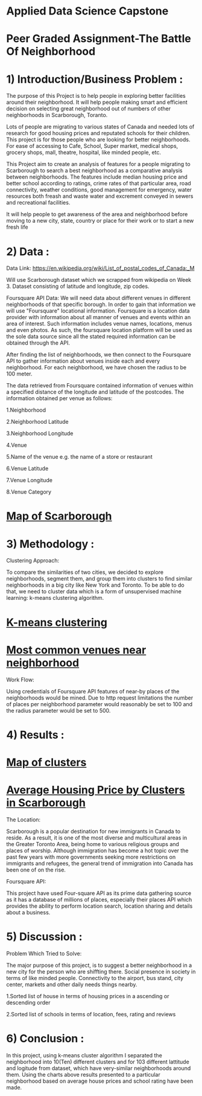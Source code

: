 # Applied Data Science Capstone

# Peer Graded Assignment-The Battle Of Neighborhood

# 1) Introduction/Business Problem : 
The purpose of this Project is to help people in exploring better facilities around their neighborhood. It will help people making smart and efficient decision on selecting great neighborhood out of numbers of other neighborhoods in Scarborough, Toranto.

Lots of people are migrating to various states of Canada and needed lots of research for good housing prices and reputated schools for their children. This project is for those people who are looking for better neighborhoods. For ease of accessing to Cafe, School, Super market, medical shops, grocery shops, mall, theatre, hospital, like minded people, etc.

This Project aim to create an analysis of features for a people migrating to Scarborough to search a best neighborhood as a comparative analysis between neighborhoods. The features include median housing price and better school according to ratings, crime rates of that particular area, road connectivity, weather conditions, good management for emergency, water resources both freash and waste water and excrement conveyed in sewers and recreational facilities.

It will help people to get awareness of the area and neighborhood before moving to a new city, state, country or place for their work or to start a new fresh life


# 2) Data :
Data Link: https://en.wikipedia.org/wiki/List_of_postal_codes_of_Canada:_M

Will use Scarborough dataset which we scrapped from wikipedia on Week 3. Dataset consisting of latitude and longitude, zip codes.

Foursquare API Data: We will need data about different venues in different neighborhoods of that specific borough. In order to gain that information we will use "Foursquare" locational information. Foursquare is a location data provider with information about all manner of venues and events within an area of interest. Such information includes venue names, locations, menus and even photos. As such, the foursquare location platform will be used as the sole data source since all the stated required information can be obtained through the API.

After finding the list of neighborhoods, we then connect to the Foursquare API to gather information about venues inside each and every neighborhood. For each neighborhood, we have chosen the radius to be 100 meter.

The data retrieved from Foursquare contained information of venues within a specified distance of the longitude and latitude of the postcodes. The information obtained per venue as follows:

1.Neighborhood

2.Neighborhood Latitude

3.Neighborhood Longitude

4.Venue

5.Name of the venue e.g. the name of a store or restaurant

6.Venue Latitude

7.Venue Longitude

8.Venue Category

# [Map of Scarborough](https://github.com/Dany511/Coursera_Capstone/blob/main/Screenshot%20(83).PNG)

# 3) Methodology :

Clustering Approach:

To compare the similarities of two cities, we decided to explore neighborhoods, segment them, and group them into clusters to find similar neighborhoods in a big city like New York and Toronto. To be able to do that, we need to cluster data which is a form of unsupervised machine learning: k-means clustering algorithm.

# [K-means clustering](https://github.com/Dany511/Coursera_Capstone/blob/main/Screenshot%20(85).png)
 
# [Most common venues near neighborhood](https://github.com/Dany511/Coursera_Capstone/blob/main/Screenshot%20(84).png)

Work Flow:

Using credentials of Foursquare API features of near-by places of the neighborhoods would be mined. Due to http request limitations the number of places per neighborhood parameter would reasonably be set to 100 and the radius parameter would be set to 500.

# 4) Results :

# [Map of clusters](https://github.com/Dany511/Coursera_Capstone/blob/main/Screenshot%20(86).png )

   
 
# [Average Housing Price by Clusters in Scarborough](https://github.com/Dany511/Coursera_Capstone/blob/main/Screenshot%20(88).png)
 
The Location:

Scarborough is a popular destination for new immigrants in Canada to reside. As a result, it is one of the most diverse and multicultural areas in the Greater Toronto Area, being home to various religious groups and places of worship. Although immigration has become a hot topic over the past few years with more governments seeking more restrictions on immigrants and refugees, the general trend of immigration into Canada has been one of on the rise.

Foursquare API:

This project have used Four-square API as its prime data gathering source as it has a database of millions of places, especially their places API which provides the ability to perform location search, location sharing and details about a business.

# 5) Discussion :

Problem Which Tried to Solve:

The major purpose of this project, is to suggest a better neighborhood in a new city for the person who are shiffting there. Social presence in society in terms of like minded people. Connectivity to the airport, bus stand, city center, markets and other daily needs things nearby.

1.Sorted list of house in terms of housing prices in a ascending or descending order

2.Sorted list of schools in terms of location, fees, rating and reviews

# 6) Conclusion :
In this project, using k-means cluster algorithm I separated the neighborhood into 10(Ten) different clusters and for 103 different lattitude and logitude from dataset, which have very-similar neighborhoods around them. Using the charts above results presented to a particular neighborhood based on average house prices and school rating have been made.
